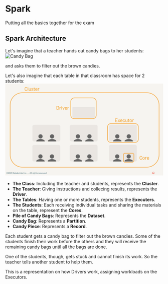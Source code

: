 # Spark
Putting all the basics together for the exam

## Spark Architecture

Let's imagine that a teacher hands out candy bags to her students:  
![Candy Bag](https://images.handyimprints.com.au/product/100g-m-ms-cello-bag.jpg)
  
and asks them to filter out the brown candies.  
  
Let's also imagine that each table in that classroom has space for 2 students:  
![Example Class](pics/Spark%20Classroom.PNG)
  
- **The Class**: Including the teacher and students, represents the **Cluster**.
- **The Teacher**: Giving instructions and collecing results, represents the **Driver**.
- **The Tables**: Having one or more students, represents the **Executers**.
- **The Students**: Each receiving individual tasks and sharing the materials on the table, represent the **Cores**.
- **Pile of Candy Bags**: Represents the **Dataset**.
- **Candy Bag**: Represents a **Partition**.
- **Candy Piece**: Represents a **Record**.
  
Each student gets a candy bag to filter out the brown candies. Some of the students finish their work before the others and they will receive the remaining candy bags until all the bags are done.

One of the students, though, gets stuck and cannot finish its work. So the teacher tells another student to help them.
  
This is a representation on how Drivers work, assigning workloads on the Executors.